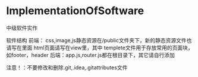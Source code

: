# ImplementationOfSoftware
 中级软件实作

软件结构
前端：
  css,image,js静态资源在/public文件夹下，新的静态资源文件也请写在里面
  html页面请写在view里，其中
      templete文件用于存放常用的页面块，如footer，header
后端：app.js,router.js都在根目录下，其它请自行添加

注意！：不要修改和删除.git,.idea,.gitattributes文件

